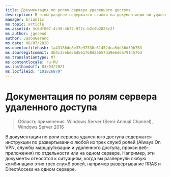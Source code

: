 ```yaml
---
title: Документация по ролям сервера удаленного доступа
description: В этом разделе содержатся ссылки на документацию по удаленному доступу в Windows Server 2016.
manager: brianlic
ms.topic: article
ms.assetid: 3c6df007-4c39-4b72-9f2c-b2c9b2825c2f
ms.author: jgerend
author: JasonGerend
ms.date: 08/07/2020
ms.openlocfilehash: 1a43186de8e37e97538c61452dca5dd36d39b763
ms.sourcegitcommit: db4c35ebe56d561768d2a657da9e6d6a791457bd
ms.translationtype: MT
ms.contentlocale: ru-RU
ms.lasthandoff: 03/04/2021
ms.locfileid: "101826879"
---
```

# <a name="remote-access-server-role-documentation"></a>Документация по ролям сервера удаленного доступа

>Область применения. Windows Server (Semi-Annual Channel), Windows Server 2016

В документации по роли сервера удаленного доступа содержатся инструкции по развертыванию любой из трех служб ролей (Always On VPN, службы маршрутизации и удаленного доступа, прокси веб-приложения) по отдельности или на одном сервере. Например, эти документы относятся к ситуациям, когда вы развернули любую комбинацию этих трех служб ролей, например развертывание RRAS и DirectAccess на одном сервере.
